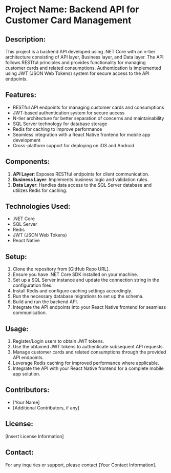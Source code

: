 # Project Name: Backend API for Customer Card Management

## Description:
This project is a backend API developed using .NET Core with an n-tier architecture consisting of API layer, Business layer, and Data layer. The API follows RESTful principles and provides functionality for managing customer cards and related consumptions. Authentication is implemented using JWT (JSON Web Tokens) system for secure access to the API endpoints.

## Features:
- RESTful API endpoints for managing customer cards and consumptions
- JWT-based authentication system for secure access
- N-tier architecture for better separation of concerns and maintainability
- SQL Server technology for database storage
- Redis for caching to improve performance
- Seamless integration with a React Native frontend for mobile app development
- Cross-platform support for deploying on iOS and Android

## Components:
1. **API Layer**: Exposes RESTful endpoints for client communication.
2. **Business Layer**: Implements business logic and validation rules.
3. **Data Layer**: Handles data access to the SQL Server database and utilizes Redis for caching.

## Technologies Used:
- .NET Core
- SQL Server
- Redis
- JWT (JSON Web Tokens)
- React Native

## Setup:
1. Clone the repository from [GitHub Repo URL].
2. Ensure you have .NET Core SDK installed on your machine.
3. Set up a SQL Server instance and update the connection string in the configuration files.
4. Install Redis and configure caching settings accordingly.
5. Run the necessary database migrations to set up the schema.
6. Build and run the backend API.
7. Integrate the API endpoints into your React Native frontend for seamless communication.

## Usage:
1. Register/Login users to obtain JWT tokens.
2. Use the obtained JWT tokens to authenticate subsequent API requests.
3. Manage customer cards and related consumptions through the provided API endpoints.
4. Leverage Redis caching for improved performance where applicable.
5. Integrate the API with your React Native frontend for a complete mobile app solution.

## Contributors:
- [Your Name]
- [Additional Contributors, if any]

## License:
[Insert License Information]

## Contact:
For any inquiries or support, please contact [Your Contact Information].